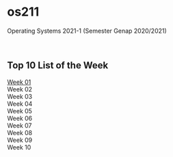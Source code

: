 # os211
Operating Systems 2021-1 (Semester Genap 2020/2021)

<br>

## Top 10 List of the Week
[Week 01](/os211/W01) <br>
Week 02 <br>
Week 03 <br>
Week 04 <br>
Week 05 <br>
Week 06 <br>
Week 07 <br>
Week 08 <br>
Week 09 <br>
Week 10 <br>
